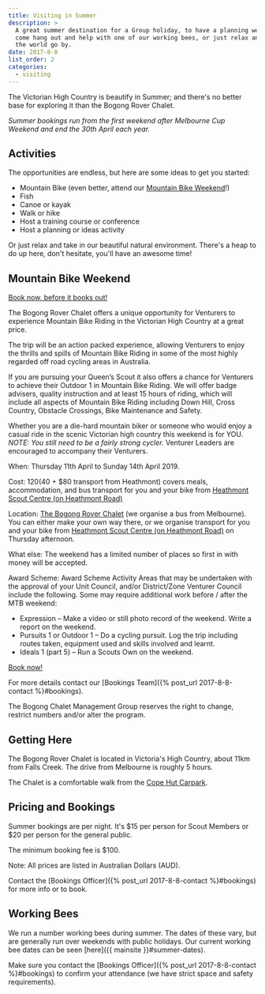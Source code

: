 ```yaml
---
title: Visiting in Summer
description: >
  A great summer destination for a Group holiday, to have a planning weekend, to
  come hang out and help with one of our working bees, or just relax and watch
  the world go by.
date: 2017-8-8
list_order: 2
categories:
  - visiting
---
```


The Victorian High Country is beautify in Summer; and there's no better base for
exploring it than the Bogong Rover Chalet.

*Summer bookings run from the first weekend after Melbourne Cup Weekend and end
the 30th April each year.*

## Activities

The opportunities are endless, but here are some ideas to get you started:

- Mountain Bike (even better, attend our [Mountain Bike
  Weekend](#mountain-bike-weekend)!)
- Fish
- Canoe or kayak
- Walk or hike
- Host a training course or conference
- Host a planning or ideas activity

Or just relax and take in our beautiful natural environment.  There's a heap to
do up here, don't hesitate, you'll have an awesome time!

## Mountain Bike Weekend

[Book now, before it books out!](https://www.trybooking.com/BAKRW)

The Bogong Rover Chalet offers a unique opportunity for Venturers to experience
Mountain Bike Riding in the Victorian High Country at a great price.


The trip will be an action packed experience, allowing Venturers to enjoy the
thrills and spills of Mountain Bike Riding in some of the most highly regarded
off road cycling areas in Australia.

If you are pursuing your Queen’s Scout it also offers a chance for Venturers to
achieve their Outdoor 1 in Mountain Bike Riding. We will offer badge advisers,
quality instruction and at least 15 hours of riding, which will include all
aspects of Mountain Bike Riding including Down Hill, Cross Country, Obstacle
Crossings, Bike Maintenance and Safety.

Whether you are a die-hard mountain biker or someone who would enjoy a casual
ride in the scenic Victorian high country this weekend is for YOU. _NOTE: You still need to be a fairly strong cycler._ Venturer Leaders are encouraged to accompany their Venturers.


When: Thursday 11th April to Sunday 14th April 2019.

Cost: $120 ($40 + $80 transport from Heathmont) covers meals, accommodation, and bus transport for you and your bike from [Heathmont Scout Centre (on Heathmont Road)](https://www.google.com.au/maps/place/Heathmont+Scout+Centre/@-37.8267464,145.2410067,17z/data=!3m1!4b1!4m5!3m4!1s0x6ad63bc6bcd27547:0xb01ec27ce45bfd9b!8m2!3d-37.8267464!4d145.2432007)

Location: [The Bogong Rover Chalet](#getting-here) (we organise a bus from
Melbourne). You can either make your own way there, or we organise transport for you and your bike from [Heathmont Scout Centre (on Heathmont Road)](https://www.google.com.au/maps/place/Heathmont+Scout+Centre/@-37.8267464,145.2410067,17z/data=!3m1!4b1!4m5!3m4!1s0x6ad63bc6bcd27547:0xb01ec27ce45bfd9b!8m2!3d-37.8267464!4d145.2432007) on Thursday afternoon.

What else: The weekend has a limited number of places so first in with money
will be accepted.

Award Scheme: Award Scheme Activity Areas that may be undertaken with the
approval of your Unit Council, and/or District/Zone Venturer Council include the
following. Some may require additional work before / after the MTB weekend:

- Expression – Make a video or still photo record of the weekend. Write a report
  on the weekend.
- Pursuits 1 or Outdoor 1 – Do a cycling pursuit. Log the trip including routes
  taken, equipment used and skills involved and learnt.
- Ideals 1 (part 5) – Run a Scouts Own on the weekend.

[Book now!](https://www.trybooking.com/BAKRW)

For more details contact our [Bookings Team]({% post_url 2017-8-8-contact
%}#bookings).

The Bogong Chalet Management Group reserves the right to change, restrict
numbers and/or alter the program.

## Getting Here

The Bogong Rover Chalet is located in Victoria's High Country, about 11km from
Falls Creek. The drive from Melbourne is roughly 5 hours.

The Chalet is a comfortable walk from the [Cope Hut Carpark](https://www.google.com.au/maps/dir/Bogong+chalet+car+park/Bogong+Rover+Chalet,+Nelse,+Victoria/@-36.9057949,147.2963949,16z/data=!4m8!4m7!1m2!1m1!1s0x0:0x5c7e07098a6b0fbd!1m2!1m1!1s0x6b2447ea5e2780c1:0xd9d7ac523322deeb!3e2).

## Pricing and Bookings

Summer bookings are per night. It's $15 per person for Scout Members or $20 per
person for the general public.

The minimum booking fee is $100.

Note: All prices are listed in Australian Dollars (AUD).

Contact the [Bookings Officer]({% post_url 2017-8-8-contact %}#bookings) for
more info or to book.

## Working Bees

We run a number working bees during summer. The dates of these vary, but are
generally run over weekends with public holidays. Our current working bee dates
can be seen [here]({{ mainsite }}#summer-dates).

Make sure you contact the [Bookings Officer]({% post_url 2017-8-8-contact
%}#bookings) to confirm your attendance (we have strict space and safety
requirements).
